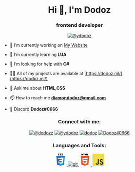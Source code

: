 <h1 align="center">Hi 👋, I'm Dodoz</h1>
<h3 align="center">frontend developer</h3>

<p align="center"> <a href="https://twitter.com/@ydodoz" target="blank"><img src="https://img.shields.io/twitter/follow/@ydodoz?logo=twitter&style=for-the-badge" alt="@ydodoz" /></a> </p>

 
- 🔭 I’m currently working on [My Website](https://dodoz.ml/)

- 🌱 I’m currently learning **LUA**

- 🤝 I’m looking for help with **C#**

- 👨‍💻 All of my projects are available at [https://dodoz.ml/](https://dodoz.ml/)

- 💬 Ask me about **HTML,CSS**

- 📫 How to reach me **diamondodoz@gmail.com**

- 📲 Discord **Dodoz#0666**


<h3 align="center">Connect with me:</h3>
<p align="center">
<a href="https://dev.to/@dodozz" target="blank"><img align="center" src="https://raw.githubusercontent.com/rahuldkjain/github-profile-readme-generator/master/src/images/icons/Social/devto.svg" alt="@dodozz" height="30" width="40" /></a>
<a href="https://twitter.com/@ydodoz" target="blank"><img align="center" src="https://raw.githubusercontent.com/rahuldkjain/github-profile-readme-generator/master/src/images/icons/Social/twitter.svg" alt="@ydodoz" height="30" width="40" /></a>
<a href="https://www.youtube.com/c/dodoz" target="blank"><img align="center" src="https://raw.githubusercontent.com/rahuldkjain/github-profile-readme-generator/master/src/images/icons/Social/youtube.svg" alt="dodoz" height="30" width="40" /></a>
<a href="https://discord.gg/Dodoz#0666" target="blank"><img align="center" src="https://raw.githubusercontent.com/rahuldkjain/github-profile-readme-generator/master/src/images/icons/Social/discord.svg" alt="Dodoz#0666" height="30" width="40" /></a>
</p>

<h3 align="center">Languages and Tools:</h3>
<p align="center"> <a href="https://www.w3schools.com/css/" target="_blank" rel="noreferrer"> <img src="https://raw.githubusercontent.com/devicons/devicon/master/icons/css3/css3-original-wordmark.svg" alt="css3" width="40" height="40"/> </a> <a href="https://git-scm.com/" target="_blank" rel="noreferrer"> <img src="https://www.vectorlogo.zone/logos/git-scm/git-scm-icon.svg" alt="git" width="40" height="40"/> </a> <a href="https://www.w3.org/html/" target="_blank" rel="noreferrer"> <img src="https://raw.githubusercontent.com/devicons/devicon/master/icons/html5/html5-original-wordmark.svg" alt="html5" width="40" height="40"/> </a> <a href="https://developer.mozilla.org/en-US/docs/Web/JavaScript" target="_blank" rel="noreferrer"> <img src="https://raw.githubusercontent.com/devicons/devicon/master/icons/javascript/javascript-original.svg" alt="javascript" width="40" height="40"/> </a> </p>
